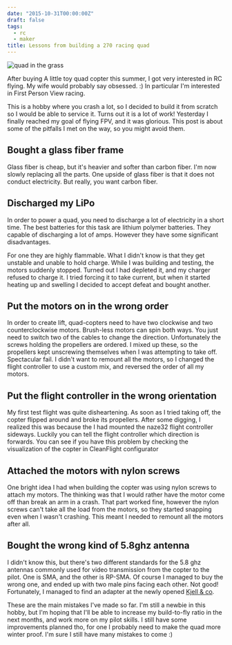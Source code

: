 ```yaml
---
date: "2015-10-31T00:00:00Z"
draft: false
tags:
  - rc
  - maker
title: Lessons from building a 270 racing quad
---
```


![quad in the grass](/images/drone_in_the_grass.jpg)

After buying A little toy quad copter this summer, I got very interested in RC flying. My wife would probably say
obsessed. :) In particular I'm interested in First Person View racing.

This is a hobby where you crash a lot, so I decided to build it from scratch so I would be able to service it. Turns
out it is a lot of work! Yesterday I finally reached my goal of flying FPV, and it was glorious. This post is about
some of the pitfalls I met on the way, so you might avoid them.

## Bought a glass fiber frame

Glass fiber is cheap, but it's heavier and softer than carbon fiber. I'm now slowly replacing all the parts. One
upside of glass fiber is that it does not conduct electricity. But really, you want carbon fiber.

## Discharged my LiPo

In order to power a quad, you need to discharge a lot of electricity in a short time. The best batteries for this task
are lithium polymer batteries. They capable of discharging a lot of amps. However they have some significant disadvantages.

For one they are highly flammable. What I didn't know is that they get unstable and unable to hold charge. While I was
building and testing, the motors suddenly stopped. Turned out I had depleted it, and my charger refused to charge it.
I tried forcing it to take current, but when it started heating up and swelling I decided to accept defeat and bought another.

## Put the motors on in the wrong order

In order to create lift, quad-copters need to have two clockwise and two counterclockwise motors. Brush-less motors
can spin both ways. You just need to switch two of the cables to change the direction. Unfortunately the screws
holding the propellers are ordered. I mixed up these, so the propellers kept unscrewing themselves when I was
attempting to take off. Spectacular fail. I didn't want to remount all the motors, so I changed the flight controller
to use a custom mix, and reversed the order of all my motors.

## Put the flight controller in the wrong orientation

My first test flight was quite disheartening. As soon as I tried taking off, the copter flipped around and broke its
propellers. After some digging, I realized this was because the I had mounted the naze32 flight controller sideways.
Luckily you can tell the flight controller which direction is forwards. You can see if you have this problem by
checking the visualization of the copter in CleanFlight configurator

## Attached the motors with nylon screws

One bright idea I had when building the copter was using nylon screws to attach my motors. The thinking was that I
would rather have the motor come off than break an arm in a crash. That part worked fine, however the nylon screws
can't take all the load from the motors, so they started snapping even when I wasn't crashing. This meant I needed to
remount all the motors after all.

## Bought the wrong kind of 5.8ghz antenna

I didn't know this, but there's two different standards for the 5.8 ghz antennas commonly used for video transmission
from the copter to the pilot. One is SMA, and the other is RP-SMA. Of course I managed to buy the wrong one, and ended
up with two male pins facing each other. Not good! Fortunately, I managed to find an adapter at the newly opened
[Kjell & co](http://kjell.com/).

These are the main mistakes I've made so far. I'm still a newbie in this hobby, but I'm hoping that I'll be able to
increase my build-to-fly ratio in the next months, and work more on my pilot skills. I still have some improvements
planned tho, for one I probably need to make the quad more winter proof. I'm sure I still have many mistakes to come :)
